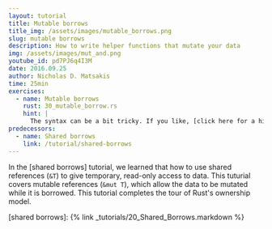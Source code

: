 ```yaml
---
layout: tutorial
title: Mutable borrows
title_img: /assets/images/mutable_borrows.png
slug: mutable borrows
description: How to write helper functions that mutate your data
img: /assets/images/mut_and.png
youtube_id: pd7PJ6q4I3M
date: 2016.09.25
author: Nicholas D. Matsakis
time: 25min
exercises:
  - name: Mutable borrows
    rust: 30_mutable_borrow.rs
    hint: |
      The syntax can be a bit tricky. If you like, [click here for a hint](/hint/mutable_borrow_1/).
predecessors:
  - name: Shared borrows
    link: /tutorial/shared-borrows
---
```


In the [shared borrows] tutorial, we learned that how to use shared
references (`&T`) to give temporary, read-only access to data. This
tuturial covers mutable references (`&mut T`), which allow the data to
be mutated while it is borrowed. This tutorial completes the tour of
Rust's ownership model.

[shared borrows]: {% link _tutorials/20_Shared_Borrows.markdown %}
